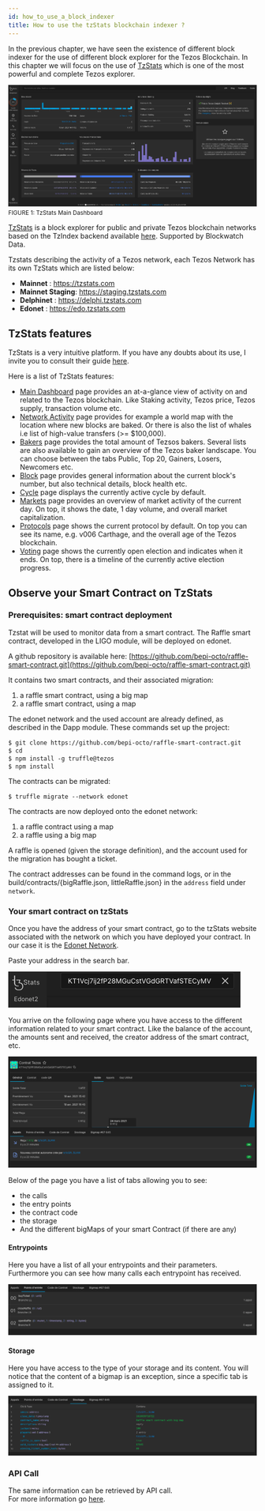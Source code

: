 ```yaml
---
id: how_to_use_a_block_indexer
title: How to use the tzStats blockchain indexer ?
---
```


In the previous chapter, we have seen the existence of different block indexer 
for the use of different block explorer for the Tezos Blockchain. 
In this chapter we will focus on the use of [TzStats](https://tzstats.com/) 
which is one of the most powerful and complete Tezos explorer.

![](../../static/img/explorer/tzStats_first_page.png)
<small className="figure">FIGURE 1: TzStats Main Dashboard</small>

[TzStats](https://tzstats.com/) is a block explorer for public and private Tezos blockchain networks 
based on the TzIndex backend available [here](https://github.com/blockwatch-cc/tzindex). 
Supported by Blockwatch Data.

Tzstats describing the activity of a Tezos network, 
each Tezos Network has its own TzStats which are listed below:
- **Mainnet** : https://tzstats.com
- **Mainnet Staging**: https://staging.tzstats.com
- **Delphinet** : https://delphi.tzstats.com
- **Edonet** : https://edo.tzstats.com

## TzStats features

TzStats is a very intuitive platform.
If you have any doubts about its use,
I invite you to consult their guide [here](https://tzstats.com/docs/guide).

Here is a list of TzStats features:

- [Main Dashboard](https://tzstats.com/) 
  page provides an at-a-glance view of activity on 
  and related to the Tezos blockchain. 
  Like Staking activity, Tezos price, Tezos supply, transaction volume etc.
- [Network Activity](https://tzstats.com/activity) 
  page provides for example a world map with the location where new blocks are baked. 
  Or there is also the list of whales i.e list of high-value transfers (>= $100,000).
- [Bakers](https://tzstats.com/bakers) 
  page provides the total amount of Tezsos bakers.
  Several lists are also available to gain an overview of the Tezos baker landscape. 
  You can choose between the tabs Public, Top 20, Gainers, Losers, Newcomers etc.
- [Block](https://tzstats.com/1435766) 
  page provides general information about the current block's number, 
  but also technical details, block health etc.
- [Cycle](https://tzstats.com/cycle/350) 
  page displays the currently active cycle by default.
- [Markets](https://tzstats.com/markets) 
  page provides an overview of market activity of the current day. 
  On top, it shows the date, 1 day volume, and overall market capitalization.
- [Protocols](https://tzstats.com/protocols) 
  page shows the current protocol by default. 
  On top you can see its name, e.g. v006 Carthage, and the overall age of the Tezos blockchain.
- [Voting](https://tzstats.com/election/head) 
  page shows the currently open election and indicates when it ends. 
  On top, there is a timeline of the currently active election progress.

## Observe your Smart Contract on TzStats

### Prerequisites: smart contract deployment

Tzstat will be used to monitor data from a smart contract.
The Raffle smart contract, developed in the LIGO module, will be deployed on edonet.

A github repository is available here:
[https://github.com/bepi-octo/raffle-smart-contract.git](https://github.com/bepi-octo/raffle-smart-contract.git)

It contains two smart contracts, and their associated migration:
1. a raffle smart contract, using a big map
2. a raffle smart contract, using a map

The edonet network and the used account are already defined, as described in the Dapp module.
These commands set up the project:
```shell
$ git clone https://github.com/bepi-octo/raffle-smart-contract.git
$ cd
$ npm install -g truffle@tezos
$ npm install 
```

The contracts can be migrated:

```shell
$ truffle migrate --network edonet
```

The contracts are now deployed onto the edonet network:
1. a raffle contract using a map
2. a raffle using a big map

A raffle is opened (given the storage definition), 
and the account used for the migration has bought a ticket.

The contract addresses can be found in the command logs, 
or in the build/contracts/{bigRaffle.json, littleRaffle.json} in the `address` field under `network`.

### Your smart contract on tzStats

Once you have the address of your smart contract, 
go to the tzStats website associated with the network on which you have deployed your contract.
In our case it is the [Edonet Network](https://edo.tzstats.com).

Paste your address in the search bar.

![](../../static/img/explorer/tzStats_search_bar.png)

You arrive on the following page where you have access 
to the different information related to your smart contract. 
Like the balance of the account, the amounts sent and received, 
the creator address of the smart contract, etc.

![](../../static/img/explorer/tzStats_smart_contract_general_information.png)

Below of the page you have a list of tabs allowing you to see: 
- the calls 
- the entry points
- the contract code
- the storage
- And the different bigMaps of your smart Contract (if there are any)

#### Entrypoints

Here you have a list of all your entrypoints and their parameters. 
Furthermore you can see how many calls each entrypoint has received.

![](../../static/img/explorer/tzStats_smart_contract_entrypoints.png)

#### Storage

Here you have access to the type of your storage and its content.
You will notice that the content of a bigmap is an exception, 
since a specific tab is assigned to it.

![](../../static/img/explorer/tzStats_smart_contract_storage.png)


### API Call

The same information can be retrieved by API call.  
For more information go [here](https://tzstats.com/docs/api#tezos-api).










